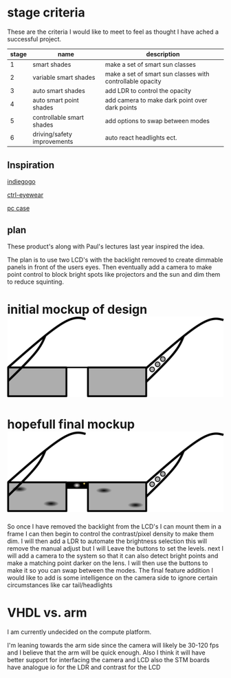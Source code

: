 # stage criteria

These are the criteria I would like to meet to feel as thought I have ached a successful project.

stage | name                        | description
----- | --------------------------- | ---------------------------------------------------------
1     | smart shades                | make a set of smart sun classes
2     | variable smart shades       | make a set of smart sun classes with controllable opacity
3     | auto smart shades           | add LDR to control the opacity
4     | auto smart point shades     | add camera to make dark point over dark points
5     | controllable smart shades   | add options to swap between modes
6     | driving/safety improvements | auto react headlights ect.

## Inspiration

[indiegogo](https://www.indiegogo.com/projects/ctrl-one-the-smartest-lcd-tint-changing-glasses-smart#/)

[ctrl-eyewear](http://www.ctrl-eyewear.com/)

[pc case](https://www.youtube.com/watch?v=E5d7ynJXiZc)

## plan

These product's along with Paul's lectures last year inspired the idea.

The plan is to use two LCD's with the backlight removed to create dimmable panels in front of the users eyes. Then eventually add a camera to make point control to block bright spots like projectors and the sun and dim them to reduce squinting.

# initial mockup of design ![inital mockup image](initial_design.svg)

# hopefull final mockup ![final mockup design image](final_design_plan.svg)

So once I have removed the backlight from the LCD's I can mount them in a frame I can then begin to control the contrast/pixel density to make them dim. I will then add a LDR to automate the brightness selection this will remove the manual adjust but I will Leave the buttons to set the levels. next I will add a camera to the system so that it can also detect bright points and make a matching point darker on the lens. I will then use the buttons to make it so you can swap between the modes. The final feature addition I would like to add is some intelligence on the camera side to ignore certain circumstances like car tail/headlights

# VHDL vs. arm

I am currently undecided on the compute platform.

I'm leaning towards the arm side since the camera will likely be 30-120 fps and I believe that the arm will be quick enough. Also I think it will have better support for interfacing the camera and LCD also the STM boards have analogue io for the LDR and contrast for the LCD
